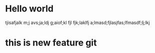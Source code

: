 # Hello world
tjisafjalk m;j avs;ja;ldj g;aiof;kl fjl fjk;laklfj a;lmasd;fjlasjfas;lfmasdf;lj;lkj
<h1>this is new feature git<h1>
